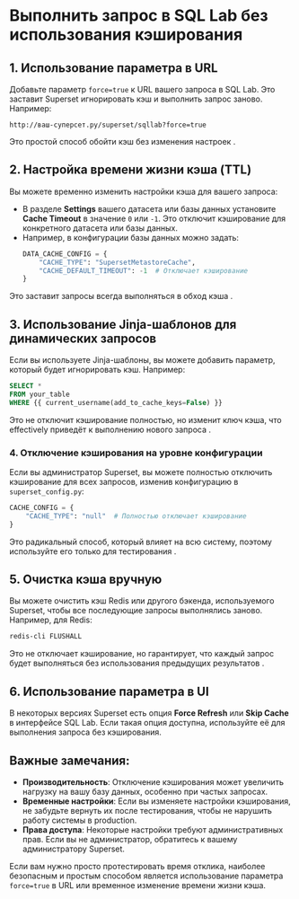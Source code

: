 # Выполнить запрос в SQL Lab без использования кэширования

## 1. **Использование параметра в URL**
   Добавьте параметр `force=true` к URL вашего запроса в SQL Lab. Это заставит Superset игнорировать кэш и выполнить запрос заново. Например:
   ```
   http://ваш-суперсет.ру/superset/sqllab?force=true
   ```
   Это простой способ обойти кэш без изменения настроек .

## 2. **Настройка времени жизни кэша (TTL)**
   Вы можете временно изменить настройки кэша для вашего запроса:
   - В разделе **Settings** вашего датасета или базы данных установите **Cache Timeout** в значение `0` или `-1`. Это отключит кэширование для конкретного датасета или базы данных.
   - Например, в конфигурации базы данных можно задать:
     ```python
     DATA_CACHE_CONFIG = {
         "CACHE_TYPE": "SupersetMetastoreCache",
         "CACHE_DEFAULT_TIMEOUT": -1  # Отключает кэширование
     }
     ```
   Это заставит запросы всегда выполняться в обход кэша .

## 3. **Использование Jinja-шаблонов для динамических запросов**
   Если вы используете Jinja-шаблоны, вы можете добавить параметр, который будет игнорировать кэш. Например:
   ```sql
   SELECT * 
   FROM your_table 
   WHERE {{ current_username(add_to_cache_keys=False) }}
   ```
   Это не отключит кэширование полностью, но изменит ключ кэша, что effectively приведёт к выполнению нового запроса .

### 4. **Отключение кэширования на уровне конфигурации**
   Если вы администратор Superset, вы можете полностью отключить кэширование для всех запросов, изменив конфигурацию в `superset_config.py`:
   ```python
   CACHE_CONFIG = {
       "CACHE_TYPE": "null"  # Полностью отключает кэширование
   }
   ```
   Это радикальный способ, который влияет на всю систему, поэтому используйте его только для тестирования .

## 5. **Очистка кэша вручную**
   Вы можете очистить кэш Redis или другого бэкенда, используемого Superset, чтобы все последующие запросы выполнялись заново. Например, для Redis:
   ```bash
   redis-cli FLUSHALL
   ```
   Это не отключает кэширование, но гарантирует, что каждый запрос будет выполняться без использования предыдущих результатов .

## 6. **Использование параметра в UI**
   В некоторых версиях Superset есть опция **Force Refresh** или **Skip Cache** в интерфейсе SQL Lab. Если такая опция доступна, используйте её для выполнения запроса без кэширования.

## Важные замечания:
- **Производительность**: Отключение кэширования может увеличить нагрузку на вашу базу данных, особенно при частых запросах.
- **Временные настройки**: Если вы изменяете настройки кэширования, не забудьте вернуть их после тестирования, чтобы не нарушить работу системы в production.
- **Права доступа**: Некоторые настройки требуют административных прав. Если вы не администратор, обратитесь к вашему администратору Superset.

Если вам нужно просто протестировать время отклика, наиболее безопасным и простым способом является использование параметра `force=true` в URL или временное изменение времени жизни кэша.
